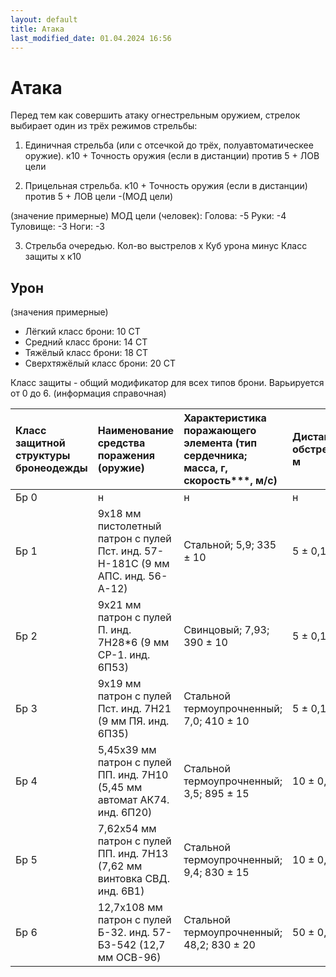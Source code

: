 ```yaml
---
layout: default
title: Атака
last_modified_date: 01.04.2024 16:56
---
```


# Атака

Перед тем как совершить атаку огнестрельным оружием, стрелок выбирает один из трёх режимов стрельбы:

1. Единичная стрельба (или с отсечкой до трёх, полуавтоматическее оружие).
к10 + Точность оружия (если в дистанции) против 5 + ЛОВ цели
   
2. Прицельная стрельба.
к10 + Точность оружия (если в дистанции) против 5 + ЛОВ цели -(МОД цели)

(значение примерные)
МОД цели (человек):
Голова: -5
Руки: -4
Туловище: -3
Ноги: -3

   
3. Стрельба очередью.
Кол-во выстрелов x Куб урона минус Класс защиты x к10

## Урон

(значения примерные)
- Лёгкий класс брони: 10 СТ
- Средний класс брони: 14 СТ
- Тяжёлый класс брони: 18 СТ
- Сверхтяжёлый класс брони: 20 СТ

Класс защиты - общий модификатор для всех типов брони. Варьируется от 0 до 6.
(информация справочная)


| Класс защитной структуры бронеодежды | Наименование средства поражения (оружие) | Характеристика поражающего элемента (тип сердечника; масса, г, скорость***, м/с) | Дистанция обстрела, м |
|:--------|:--------|:--------|:--------|
| Бр 0 | н | н | н |
| Бр 1 | 9х18 мм пистолетный патрон с пулей Пст. инд. 57-Н-181С (9 мм АПС. инд. 56-А-12) | Стальной; 5,9; 335 ± 10 | 5 ± 0,1 |
| Бр 2 | 9х21 мм патрон с пулей П. инд. 7Н28*6 (9 мм СР-1. инд. 6П53) | Свинцовый; 7,93; 390 ± 10 | 5 ± 0,1 |
| Бр 3 | 9х19 мм патрон с пулей Пст. инд. 7Н21 (9 мм ПЯ. инд. 6П35) | Стальной термоупрочненный; 7,0; 410 ± 10 | 5 ± 0,1  |
| Бр 4 | 5,45х39 мм патрон с пулей ПП. инд. 7Н10 (5,45 мм автомат АК74. инд. 6П20) | Стальной термоупрочненный; 3,5; 895 ± 15 | 10 ± 0,1 |
| Бр 5 | 7,62х54 мм патрон с пулей ПП. инд. 7Н13 (7,62 мм винтовка СВД. инд. 6В1) | Стальной термоупрочненный; 9,4; 830 ± 15  | 10 ± 0,1  |
| Бр 6 | 12,7х108 мм патрон с пулей Б-32. инд. 57-БЗ-542 (12,7 мм ОСВ-96) | Стальной термоупрочненный; 48,2; 830 ± 20  | 50 ± 0,5  |
